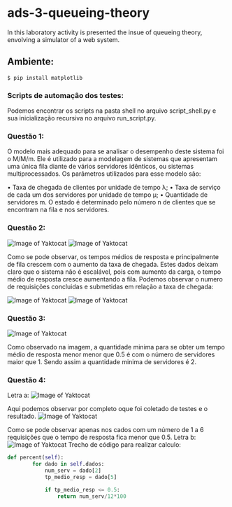 # ads-3-queueing-theory
In this  laboratory activity is presented the insue of queueing theory, envolving a simulator of a web system.
## Ambiente:
```
$ pip install matplotlib
```
### Scripts de automação dos testes:

Podemos encontrar os scripts na pasta shell no arquivo script_shell.py e sua inicialização recursiva no arquivo run_script.py.
### Questão 1:
O modelo mais adequado para se analisar o desempenho deste sistema foi
o M/M/m. Ele é utilizado para a modelagem de sistemas que apresentam uma
única fila diante de vários servidores idênticos, ou sistemas multiprocessados. Os
parâmetros utilizados para esse modelo são:

• Taxa de chegada de clientes por unidade de tempo λ;
• Taxa de serviço de cada um dos servidores por unidade de tempo
μ;
• Quantidade de servidores m.
O estado é determinado pelo número n de clientes que se encontram na fila
e nos servidores.
### Questão 2:
![Image of Yaktocat](https://github.com/ewertonpaulo/ads-3-queueing-theory/blob/master/graficos/questao2.1.png)
![Image of Yaktocat](https://github.com/ewertonpaulo/ads-3-queueing-theory/blob/master/graficos/questao2.2.png)

Como se pode observar, os tempos médios de resposta e principalmente de fila crescem com o aumento da taxa de chegada.
Estes dados deixam claro que o sistema não é escalável, pois com  aumento
da carga, o tempo médio de resposta cresce aumentando a fila.
Podemos observar o numero de requisições concluidas e submetidas em relação a taxa de chegada:

![Image of Yaktocat](https://github.com/ewertonpaulo/ads-3-queueing-theory/blob/master/graficos/questao2.3.png)
![Image of Yaktocat](https://github.com/ewertonpaulo/ads-3-queueing-theory/blob/master/graficos/questao2.4.png)

### Questão 3:
![Image of Yaktocat](https://github.com/ewertonpaulo/ads-3-queueing-theory/blob/master/graficos/questao3.png)

Como observado na imagem, a quantidade minima para se obter um tempo médio de resposta menor menor que 0.5 é com o número de servidores maior que 1. Sendo assim a quantidade minima de servidores é 2.

### Questão 4:
Letra a:
![Image of Yaktocat](https://github.com/ewertonpaulo/ads-3-queueing-theory/blob/master/graficos/questao4.2.png)

Aqui podemos observar por completo oque foi coletado de testes e o resultado.
![Image of Yaktocat](https://github.com/ewertonpaulo/ads-3-queueing-theory/blob/master/graficos/questao4.1.png)

Como se pode observar apenas nos cados com um número de 1 a 6 requisições que o tempo de resposta fica menor que 0.5.
Letra b:
![Image of Yaktocat](https://github.com/ewertonpaulo/ads-3-queueing-theory/blob/master/graficos/2018-09-29%20(1).png)
Trecho de código para realizar calculo:
```py
def percent(self):
        for dado in self.dados:
            num_serv = dado[2]
            tp_medio_resp = dado[5]

            if tp_medio_resp <= 0.5:
                return num_serv/12*100
```


